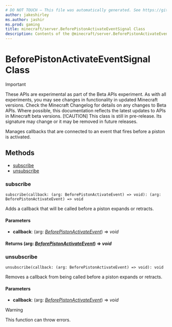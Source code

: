 ```yaml
---
# DO NOT TOUCH — This file was automatically generated. See https://github.com/mojang/minecraftapidocsgenerator to modify descriptions, examples, etc.
author: jakeshirley
ms.author: jashir
ms.prod: gaming
title: minecraft/server.BeforePistonActivateEventSignal Class
description: Contents of the @minecraft/server.BeforePistonActivateEventSignal class.
---
```

# BeforePistonActivateEventSignal Class
>[!IMPORTANT]
>These APIs are experimental as part of the Beta APIs experiment. As with all experiments, you may see changes in functionality in updated Minecraft versions. Check the Minecraft Changelog for details on any changes to Beta APIs. Where possible, this documentation reflects the latest updates to APIs in Minecraft beta versions.
> [!CAUTION]
> This class is still in pre-release.  Its signature may change or it may be removed in future releases.

Manages callbacks that are connected to an event that fires before a piston is activated.

## Methods
- [subscribe](#subscribe)
- [unsubscribe](#unsubscribe)

### **subscribe**
`
subscribe(callback: (arg: BeforePistonActivateEvent) => void): (arg: BeforePistonActivateEvent) => void
`

Adds a callback that will be called before a piston expands or retracts.

#### **Parameters**
- **callback**: (arg: [*BeforePistonActivateEvent*](BeforePistonActivateEvent.md)) => *void*

#### **Returns** (arg: [*BeforePistonActivateEvent*](BeforePistonActivateEvent.md)) => *void*

### **unsubscribe**
`
unsubscribe(callback: (arg: BeforePistonActivateEvent) => void): void
`

Removes a callback from being called before a piston expands or retracts.

#### **Parameters**
- **callback**: (arg: [*BeforePistonActivateEvent*](BeforePistonActivateEvent.md)) => *void*

> [!WARNING]
> This function can throw errors.

